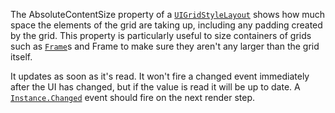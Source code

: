 The AbsoluteContentSize property of a [`UIGridStyleLayout`](https://create.roblox.com/docs/reference/engine/classes/UIGridStyleLayout) shows how
much space the elements of the grid are taking up, including any padding
created by the grid. This property is particularly useful to size
containers of grids such as [`Frame`](https://create.roblox.com/docs/reference/engine/classes/Frame)s and Frame to make sure they
aren't any larger than the grid itself.

It updates as soon as it's read. It won't fire a changed event immediately
after the UI has changed, but if the value is read it will be up to date.
A [`Instance.Changed`](https://create.roblox.com/docs/reference/engine/classes/Instance#Changed) event should fire on the next render step.